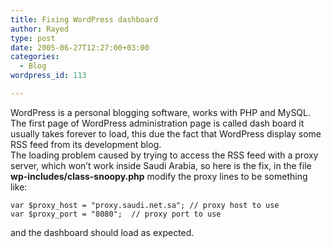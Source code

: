 ```yaml
---
title: Fixing WordPress dashboard
author: Rayed
type: post
date: 2005-06-27T12:27:00+03:00
categories:
  - Blog
wordpress_id: 113

---
```

<div style="clear:both;"></div>
<p>WordPress is a personal blogging software, works with PHP and MySQL.<br />The first page of WordPress administration page is called dash board it usually takes forever to load, this due the fact that WordPress display some RSS feed from its development blog.<br />The loading problem caused by trying to access the RSS feed with a proxy server, which won&#8217;t work inside Saudi Arabia, so here is the fix, in the file <b>wp-includes/class-snoopy.php</b> modify the proxy lines to be something like:<br /><code><br />var $proxy_host = "proxy.saudi.net.sa"; // proxy host to use<br />var $proxy_port = "8080";  // proxy port to use<br /></code></p>
<p>and the dashboard should load as expected.</p>
<div style="clear:both; padding-bottom: 0.25em;"></div>
